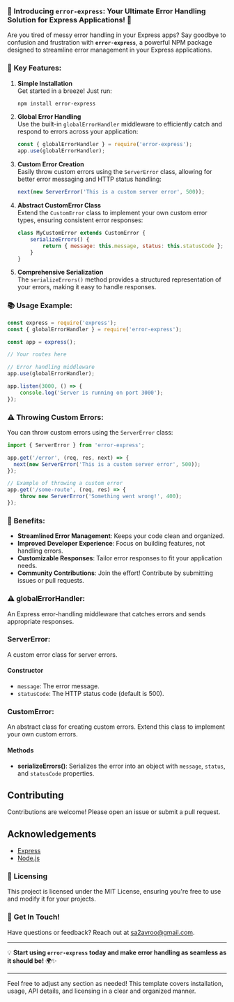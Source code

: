 ### 🚀 **Introducing `error-express`: Your Ultimate Error Handling Solution for Express Applications!** 🚀

Are you tired of messy error handling in your Express apps? Say goodbye to confusion and frustration with **`error-express`**, a powerful NPM package designed to streamline error management in your Express applications.

### 🌟 **Key Features:**

1. **Simple Installation**  
   Get started in a breeze! Just run:
   ```bash
   npm install error-express
   ```

2. **Global Error Handling**  
   Use the built-in `globalErrorHandler` middleware to efficiently catch and respond to errors across your application:
   ```javascript
   const { globalErrorHandler } = require('error-express');
   app.use(globalErrorHandler);
   ```

3. **Custom Error Creation**  
   Easily throw custom errors using the `ServerError` class, allowing for better error messaging and HTTP status handling:
   ```javascript
   next(new ServerError('This is a custom server error', 500));
   ```

4. **Abstract CustomError Class**  
   Extend the `CustomError` class to implement your own custom error types, ensuring consistent error responses:
   ```javascript
   class MyCustomError extends CustomError {
       serializeErrors() {
           return { message: this.message, status: this.statusCode };
       }
   }
   ```

5. **Comprehensive Serialization**  
   The `serializeErrors()` method provides a structured representation of your errors, making it easy to handle responses.

### 📚 **Usage Example:**

```javascript
const express = require('express');
const { globalErrorHandler } = require('error-express');

const app = express();

// Your routes here

// Error handling middleware
app.use(globalErrorHandler);

app.listen(3000, () => {
    console.log('Server is running on port 3000');
});
```

### ⚠️ **Throwing Custom Errors:**

You can throw custom errors using the `ServerError` class:

```javascript
import { ServerError } from 'error-express';

app.get('/error', (req, res, next) => {
  next(new ServerError('This is a custom server error', 500));
});

// Example of throwing a custom error
app.get('/some-route', (req, res) => {
    throw new ServerError('Something went wrong!', 400);
});
```

### 🌈 **Benefits:**

- **Streamlined Error Management**: Keeps your code clean and organized.
- **Improved Developer Experience**: Focus on building features, not handling errors.
- **Customizable Responses**: Tailor error responses to fit your application needs.
- **Community Contributions**: Join the effort! Contribute by submitting issues or pull requests.


### ⚠️ **globalErrorHandler**:

An Express error-handling middleware that catches errors and sends appropriate responses.

### **ServerError**:

A custom error class for server errors.

#### Constructor

- `message`: The error message.
- `statusCode`: The HTTP status code (default is 500).

### **CustomError**:

An abstract class for creating custom errors. Extend this class to implement your own custom errors.

#### Methods

- **serializeErrors()**: Serializes the error into an object with `message`, `status`, and `statusCode` properties.

## Contributing

Contributions are welcome! Please open an issue or submit a pull request.


## Acknowledgements

- [Express](https://expressjs.com/)
- [Node.js](https://nodejs.org/)


### 📜 **Licensing**  
This project is licensed under the MIT License, ensuring you're free to use and modify it for your projects.

### 🤝 **Get In Touch!**  
Have questions or feedback? Reach out at [sa2avroo@gmail.com](mailto:sa2avroo@gmail.com).

---

💡 **Start using `error-express` today and make error handling as seamless as it should be!** 🌍✨

--- 

Feel free to adjust any section as needed! This template covers installation, usage, API details, and licensing in a clear and organized manner.
